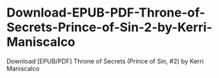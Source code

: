 # Download-EPUB-PDF-Throne-of-Secrets-Prince-of-Sin-2-by-Kerri-Maniscalco
Download [EPUB/PDF] Throne of Secrets (Prince of Sin, #2) by Kerri Maniscalco
